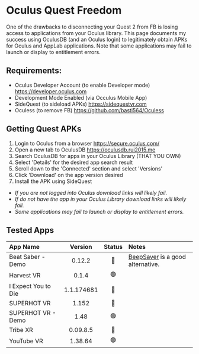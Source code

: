 # Oculus Quest Freedom
One of the drawbacks to disconnecting your Quest 2 from FB is losing access to applications from your Oculus library. 
This page documents my success using OculusDB (and an Oculus login) to legitimately obtain APKs for Oculus and AppLab applications.
Note that some applications may fail to launch or display to entitlement errors.

## Requirements: 
* Oculus Developer Account (to enable Developer mode) https://developer.oculus.com
* Development Mode Enabled (via Occulus Mobile App)
* SideQuest (to sideload APKs) https://sidequestvr.com
* Oculess (to remove FB) https://github.com/basti564/Oculess

## Getting Quest APKs
1. Login to Oculus from a browser https://secure.oculus.com/
2. Open a new tab to OculusDB https://oculusdb.rui2015.me
3. Search OculusDB for apps in your Oculus Library (THAT YOU OWN)
4. Select 'Details' for the desired app search result
5. Scroll down to the 'Connected' section and select 'Versions'
6. Click 'Download' on the app version desired
7. Install the APK using SideQuest

* _If you are not logged into Oculus download links will likely fail._
* _If do not have the app in your Oculus Library download links will likely fail._
* _Some applications may fail to launch or display to entitlement errors._


## Tested Apps

App Name | Version | Status | Notes
:---|:---:|:---:|:---
Beat Saber - Demo | 0.12.2 | :red_circle: | [BeepSaver](https://github.com/NeoSpark314/BeepSaber) is a good alternative.
Harvest VR | 0.1.4 | :green_circle:
I Expect You to Die | 1.1.174681 | :red_circle:
SUPERHOT VR | 1.152 | :red_circle:
SUPERHOT VR - Demo | 1.48 | :green_circle:
Tribe XR | 0.09.8.5 | :red_circle:
YouTube VR | 1.38.64 | :green_circle:



<!---
emil-muzz/emil-muzz is a ✨ special ✨ repository because its `README.md` (this file) appears on your GitHub profile.
You can click the Preview link to take a look at your changes.
--->
